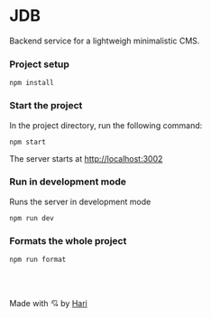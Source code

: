 # JDB

Backend service for a lightweigh minimalistic CMS.

### Project setup

```
npm install
```

### Start the project

In the project directory, run the following command:
```
npm start
```
The server starts at [http://localhost:3002](http://localhost:3002)

### Run in development mode

Runs the server in development mode
```
npm run dev
```

### Formats the whole project

```
npm run format
```

</br></br>

Made with 💘 by [Hari](https://linkedin.com/in/harijaona-rajaonson)
